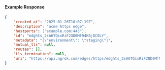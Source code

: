 <!-- Code generated for API Clients. DO NOT EDIT. -->

#### Example Response

```json
{
	"created_at": "2025-01-26T10:07:19Z",
	"description": "acme https edge",
	"hostports": ["example.com:443"],
	"id": "edghts_2sA6TQixRiF2QD0Mf94KBjOC0LY",
	"metadata": "{\"environment\": \"staging\"}",
	"mutual_tls": null,
	"routes": [],
	"tls_termination": null,
	"uri": "https://api.ngrok.com/edges/https/edghts_2sA6TQixRiF2QD0Mf94KBjOC0LY"
}
```
